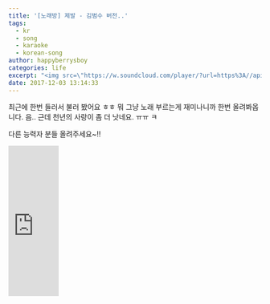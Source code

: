 ```yaml
---
title: '[노래방] 제발 - 김범수 버전..'
tags:
  - kr
  - song
  - karaoke
  - korean-song
author: happyberrysboy
categories: life
excerpt: "<img src=\"https://w.soundcloud.com/player/?url=https%3A//api.soundcloud.com/tracks/364220267&amp\" />\r\n최근에 한번 들러서 불러 봤어요 ㅎㅎ  뭐 그냥 노래 부르는게 재미나니까 한번 올려봐옵니다.  음.. 근데 천년의 사랑이 좀 더 낫네요. ㅠㅠ ㅋ  다른 능력자 분들 올려주세요~!!  <iframe width=\"100％\" height=\"300\" scrolling=\"no\" frameborder=\"no\" src=\"https://w.soundcloud.com/p....."
date: 2017-12-03 13:14:33
---
```


최근에 한번 들러서 불러 봤어요 ㅎㅎ 
뭐 그냥 노래 부르는게 재미나니까 한번 올려봐옵니다. 
음.. 근데 천년의 사랑이 좀 더 낫네요. ㅠㅠ ㅋ

다른 능력자 분들 올려주세요~!!

<iframe width="100％" height="300" scrolling="no" frameborder="no" src="https://w.soundcloud.com/player/?url=https％3A//api.soundcloud.com/tracks/364220267&amp;color=％23ff5500&amp;auto_play=false&amp;hide_related=false&amp;show_comments=true&amp;show_user=true&amp;show_reposts=false&amp;show_teaser=true&amp;visual=true"></iframe>